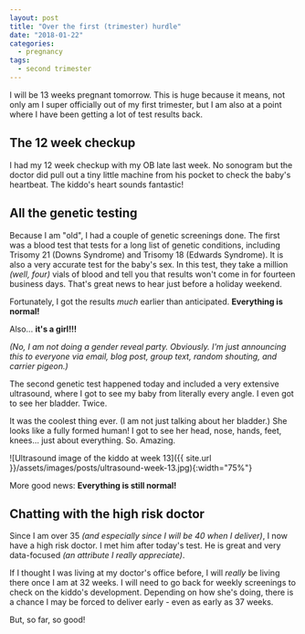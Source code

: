 ```yaml
---
layout: post
title: "Over the first (trimester) hurdle"
date: "2018-01-22"
categories:
  - pregnancy
tags:
  - second trimester
---
```


I will be 13 weeks pregnant tomorrow. This is huge because it means, not only am I super officially out of my first trimester, but I am also at a point where I have been getting a lot of test results back.

## The 12 week checkup

I had my 12 week checkup with my OB late last week. No sonogram but the doctor did pull out a tiny little machine from his pocket to check the baby's heartbeat. The kiddo's heart sounds fantastic!

## All the genetic testing

Because I am "old", I had a couple of genetic screenings done. The first was a blood test that tests for a long list of genetic conditions, including Trisomy 21 (Downs Syndrome) and Trisomy 18 (Edwards Syndrome). It is also a very accurate test for the baby's sex. In this test, they take a million _(well, four)_ vials of blood and tell you that results won't come in for fourteen business days. That's great news to hear just before a holiday weekend.

Fortunately, I got the results _much_ earlier than anticipated. **Everything is normal!**

Also... **it's a girl!!!**

_(No, I am not doing a gender reveal party. Obviously. I'm just announcing this to everyone via email, blog post, group text, random shouting, and carrier pigeon.)_

The second genetic test happened today and included a very extensive ultrasound, where I got to see my baby from literally every angle. I even got to see her bladder. Twice.

It was the coolest thing ever. (I am not just talking about her bladder.) She looks like a fully formed human! I got to see her head, nose, hands, feet, knees... just about everything. So. Amazing.

![Ultrasound image of the kiddo at week 13]({{ site.url }}/assets/images/posts/ultrasound-week-13.jpg){:width="75%"}

More good news: **Everything is still normal!**

## Chatting with the high risk doctor

Since I am over 35 _(and especially since I will be 40 when I deliver)_, I now have a high risk doctor. I met him after today's test. He is great and very data-focused _(an attribute I really appreciate)_.

If I thought I was living at my doctor's office before, I will _really_ be living there once I am at 32 weeks. I will need to go back for weekly screenings to check on the kiddo's development. Depending on how she's doing, there is a chance I may be forced to deliver early - even as early as 37 weeks.

But, so far, so good!
